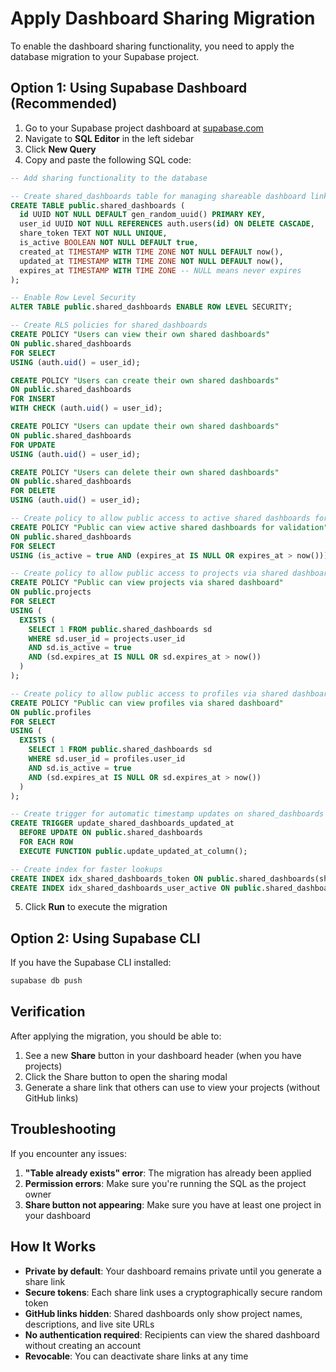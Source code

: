 # Apply Dashboard Sharing Migration

To enable the dashboard sharing functionality, you need to apply the database migration to your Supabase project.

## Option 1: Using Supabase Dashboard (Recommended)

1. Go to your Supabase project dashboard at [supabase.com](https://supabase.com)
2. Navigate to **SQL Editor** in the left sidebar
3. Click **New Query**
4. Copy and paste the following SQL code:

```sql
-- Add sharing functionality to the database

-- Create shared_dashboards table for managing shareable dashboard links
CREATE TABLE public.shared_dashboards (
  id UUID NOT NULL DEFAULT gen_random_uuid() PRIMARY KEY,
  user_id UUID NOT NULL REFERENCES auth.users(id) ON DELETE CASCADE,
  share_token TEXT NOT NULL UNIQUE,
  is_active BOOLEAN NOT NULL DEFAULT true,
  created_at TIMESTAMP WITH TIME ZONE NOT NULL DEFAULT now(),
  updated_at TIMESTAMP WITH TIME ZONE NOT NULL DEFAULT now(),
  expires_at TIMESTAMP WITH TIME ZONE -- NULL means never expires
);

-- Enable Row Level Security
ALTER TABLE public.shared_dashboards ENABLE ROW LEVEL SECURITY;

-- Create RLS policies for shared_dashboards
CREATE POLICY "Users can view their own shared dashboards" 
ON public.shared_dashboards 
FOR SELECT 
USING (auth.uid() = user_id);

CREATE POLICY "Users can create their own shared dashboards" 
ON public.shared_dashboards 
FOR INSERT 
WITH CHECK (auth.uid() = user_id);

CREATE POLICY "Users can update their own shared dashboards" 
ON public.shared_dashboards 
FOR UPDATE 
USING (auth.uid() = user_id);

CREATE POLICY "Users can delete their own shared dashboards" 
ON public.shared_dashboards 
FOR DELETE 
USING (auth.uid() = user_id);

-- Create policy to allow public access to active shared dashboards for validation
CREATE POLICY "Public can view active shared dashboards for validation" 
ON public.shared_dashboards 
FOR SELECT 
USING (is_active = true AND (expires_at IS NULL OR expires_at > now()));

-- Create policy to allow public access to projects via shared dashboard tokens
CREATE POLICY "Public can view projects via shared dashboard" 
ON public.projects 
FOR SELECT 
USING (
  EXISTS (
    SELECT 1 FROM public.shared_dashboards sd 
    WHERE sd.user_id = projects.user_id 
    AND sd.is_active = true 
    AND (sd.expires_at IS NULL OR sd.expires_at > now())
  )
);

-- Create policy to allow public access to profiles via shared dashboard tokens
CREATE POLICY "Public can view profiles via shared dashboard" 
ON public.profiles 
FOR SELECT 
USING (
  EXISTS (
    SELECT 1 FROM public.shared_dashboards sd 
    WHERE sd.user_id = profiles.user_id 
    AND sd.is_active = true 
    AND (sd.expires_at IS NULL OR sd.expires_at > now())
  )
);

-- Create trigger for automatic timestamp updates on shared_dashboards
CREATE TRIGGER update_shared_dashboards_updated_at
  BEFORE UPDATE ON public.shared_dashboards
  FOR EACH ROW
  EXECUTE FUNCTION public.update_updated_at_column();

-- Create index for faster lookups
CREATE INDEX idx_shared_dashboards_token ON public.shared_dashboards(share_token);
CREATE INDEX idx_shared_dashboards_user_active ON public.shared_dashboards(user_id, is_active);
```

5. Click **Run** to execute the migration

## Option 2: Using Supabase CLI

If you have the Supabase CLI installed:

```bash
supabase db push
```

## Verification

After applying the migration, you should be able to:

1. See a new **Share** button in your dashboard header (when you have projects)
2. Click the Share button to open the sharing modal
3. Generate a share link that others can use to view your projects (without GitHub links)

## Troubleshooting

If you encounter any issues:

1. **"Table already exists" error**: The migration has already been applied
2. **Permission errors**: Make sure you're running the SQL as the project owner
3. **Share button not appearing**: Make sure you have at least one project in your dashboard

## How It Works

- **Private by default**: Your dashboard remains private until you generate a share link
- **Secure tokens**: Each share link uses a cryptographically secure random token
- **GitHub links hidden**: Shared dashboards only show project names, descriptions, and live site URLs
- **No authentication required**: Recipients can view the shared dashboard without creating an account
- **Revocable**: You can deactivate share links at any time
